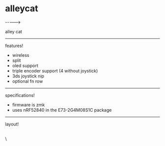 # alleycat
----->


alley cat


---

features!



* wireless
* split 
* oled support
* triple encoder support (4 without joystick)
* 3ds joystick nip
* optional fn row


---

specifications! 



* firmware is zmk
* uses nRF52840 in the E73-2G4M08S1C package


---

layout!

 \
 \
 
